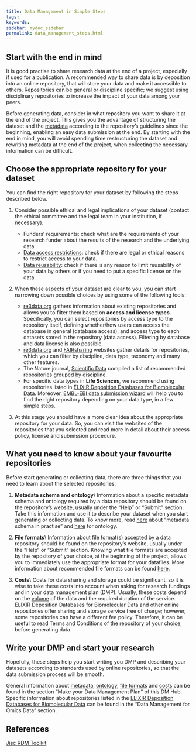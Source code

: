 ```yaml
---
title: Data Management in Simple Steps
tags:
keywords:
sidebar: mydoc_sidebar
permalink: data_management_steps.html
---
```


## Start with the end in mind
It is good practise to share research data at the end of a project, especially if used for a publication. A recommended way to share data is by deposition into an online repository, that will store your data and make it accessible to others.  Repositories can be general or discipline specific; we suggest using disciplinary repositories to increase the impact of your data among your peers.

Before generating data, consider in what repository you want to share it at the end of the project. This gives you the advantage of structuring the dataset and the [metadata](metadata.html) according to the repository’s guidelines since the beginning, enabling an easy data submission at the end. By starting with the end in mind, you will avoid spending time restructuring the dataset and rewriting metadata at the end of the project, when collecting the necessary information can be difficult.

## Choose the appropriate repository for your dataset
You can find the right repository for your dataset by following the steps described below.

1.  Consider possible ethical and legal implications of your dataset (contact the ethical committee and the legal team in your institution, if necessary).

    * Funders’ requirements: check what are the requirements of your research funder about the results of the research and the underlying data.
    * [Data access restrictions](datasets_sharing.html): check if there are legal or ethical reasons to restrict access to your data.
    * [Data reusability](data_licenses.html): check if there is any reason to limit reusability of your data by others or if you need to put a specific license on the data.


2.  When these aspects of your dataset are clear to you, you can start narrowing down possible choices by using some of the following tools:

    * [re3data.org](https://www.re3data.org/search?query=) gathers information about existing repositories and allows you to filter them based on **access and license types**. Specifically, you can select repositories by access type to the repository itself, defining whether/how users can access the database in general (database access), and access type to each datasets stored in the repository (data access). Filtering by database and data license is also possible.
    * [re3data.org](https://www.re3data.org/search?query=) and [FAIRsharing](https://fairsharing.org/databases/) websites gather details for repositories, which you can filter by discipline, data type, taxonomy and many other features.
    * The Nature journal, [Scientific Data](https://www.nature.com/sdata/policies/repositories) compiled a list of recommended repositories grouped by discipline.
    * For specific data types in **Life Sciences**, we recommend using repositories listed in [ELIXIR Deposition Databases for Biomolecular Data](https://elixir-europe.org/platforms/data/elixir-deposition-databases). Moreover, [EMBL-EBI data submission wizard](https://www.ebi.ac.uk/submission/) will help you to find the right repository depending on your data type, in a few simple steps.

3. At this stage you should have a more clear idea about the appropriate repository for your data. So, you can visit the websites of the repositories that you selected and read more in detail about their access policy, license and submission procedure.

## What you need to know about your favourite repositories
Before start generating or collecting data, there are three things that you need to learn about the selected repositories:

1.  **Metadata schema and ontology**\\
    Information about a specific metadata schema and ontology required by a data repository should be found on the repository’s website, usually under the “Help” or “Submit” section. Take this information and use it to describe your dataset when you start generating or collecting data. To know more, read [here](metadata.html) about “metadata schema in practise” and [here](ontology.html) for ontology.

2.  **File formats**\\
    Information about file format(s) accepted by a data repository should be found on the repository’s website, usually under the “Help” or “Submit” section. Knowing what file formats are accepted by the repository of your choice, at the beginning of the project, allows you to immediately use the appropriate format for your datafiles. More information about recommended file formats can be found [here](file_formats.html).

3.  **Costs**\\
    Costs for data sharing and storage could be significant, so it is wise to take these costs into account when asking for research fundings and in your data management plan (DMP). Usually, these costs depend on the [volume](data_volume.html) of the data and the required duration of the service. ELIXIR Deposition Databases for Biomolecular Data and other online repositories offer sharing and storage service free of charge; however, some repositories can have a different fee policy. Therefore, it can be useful to read Terms and Conditions of the repository of your choice, before generating data.

## Write your DMP and start your research
Hopefully, these steps help you start writing you DMP and describing your datasets according to standards used by online repositories, so that the data submission process will be smooth.

General information about [metadata](metadata.html), [ontology](ontology.html), [file formats](file_formats.html) and [costs](costs_for_sharing_and_storing_data.html) can be found in the section “Make your Data Management Plan” of this DM Hub. Specific information about repositories listed in the [ELIXIR Deposition Databases for Biomolecular Data](https://elixir-europe.org/platforms/data/elixir-deposition-databases) can be found in the “Data Management for Omics Data” section.

## References
[Jisc RDM Toolkit](https://rdmtoolkit.jisc.ac.uk/share-and-publish/where-should-i-deposit-my-data/)
